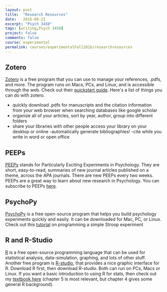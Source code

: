 ```yaml
---
layout: post
title:  "Research Resources"
date:   2016-08-22
excerpt: "Psych 3450"
tags: [writing,Psych 3450]
project: false
comments: false
course: experimental
permalink: courses/experimentalFall2016/researchresources
---
```


## Zotero

[Zotero](https://www.zotero.org) is a free program that you can use to manage your references, .pdfs, and more. The program runs on Macs, PCs, and Linux, and is accessible through the web. Check out their [quickstart guide](https://www.zotero.org/support/quick_start_guide). Here's a list of things you can do with zotero.

- quickly download .pdfs for manuscripts and the citation information from your web browser when searching databases like google scholar
- organize all of your articles, sort by year, author, group into different folders
- share your libraries with other people
access your library on your desktop or online
-automatically generate bibliographies!
-cite while you write in word or open office

## PEEPs

[PEEPs](http://www.apa.org/pubs/highlights/peeps/index.aspx) stands for Particularly Exciting Experiments in Psychology. They are short, easy-to-read, summaries of new journal articles published on a theme, across the APA journals. There are new PEEPs every two weeks. PEEPs are a great way to learn about new research in Psychology. You can subscribe to PEEPs [here](http://paracom.paramountcommunication.com/phase2/survey1/survey.htm?cid=jzmhxq&amp;1370375968).

## PsychoPy

[PsychoPy](http://www.psychopy.org) is a free open-source program that helps you build psychology experiments quickly and easily. It can be downloaded for Mac, PC, or Linux. Check out this [tutorial](https://www.youtube.com/watch?v=VV6qhuQgsiI) on programming a simple Stroop experiment

## R and R-Studio

[R](http://www.r-project.org) is a free open-source programming language that can be used for statistical analysis, data-simulation, graphing, and lots of other stuff. Another free program is [R-studio](http://www.rstudio.com), that provides a nice graphic interface for R. Download R first, then download R-studio. Both can run on PCs, Macs or Linux. If you want a basic introduction to using R for stats, then check out my [textbook here](https://crumplab.github.io/ProgrammingTextbook/) (chapter 5 is most relevant, but chapter 4 gives some general R background).
